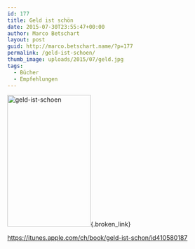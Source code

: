 ```yaml
---
id: 177
title: Geld ist schön
date: 2015-07-30T23:55:47+00:00
author: Marco Betschart
layout: post
guid: http://marco.betschart.name/?p=177
permalink: /geld-ist-schoen/
thumb_image: uploads/2015/07/geld.jpg
tags:
  - Bücher
  - Empfehlungen
---
```

[<img class=" size-medium wp-image-186 alignleft" src="http://blog.marco.betschart.name/assets/uploads/2015/07/geld-ist-schoen-190x300.jpg" alt="geld-ist-schoen" width="190" height="300" />](http://blog.marco.betschart.name/assets/uploads/2015/07/geld-ist-schoen.jpg){.broken_link}

<https://itunes.apple.com/ch/book/geld-ist-schon/id410580187>